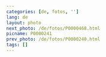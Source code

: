 ```yaml
---
categories: [de, fotos, '']
lang: de
layout: photo
next_photo: /de/fotos/P0000468.html
picname: P0000241
prev_photo: /de/fotos/P0000240.html
tags: []
---
```

